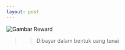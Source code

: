 ```yaml
---
layout: post
---
```


![Gambar Reward](https://deasyah.github.io/web-presentation/images/reward.png)

>>Dibayar dalam bentuk uang tunai
